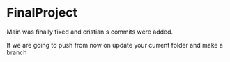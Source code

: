 # FinalProject


Main was finally fixed and cristian's commits were added. 

If we are going to push from now on update your current folder and make a branch
